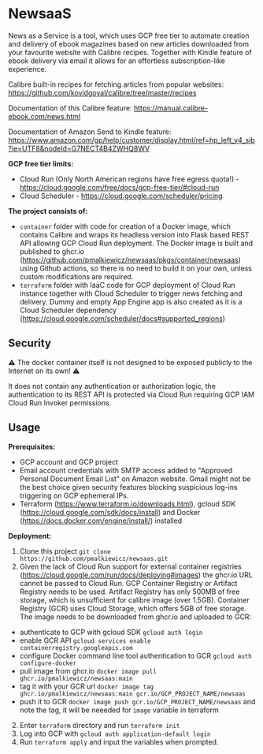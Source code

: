 # NewsaaS
News as a Service is a tool, which uses GCP free tier to automate creation and delivery of ebook magazines based on new articles downloaded from your favourite website with Calibre recipes. 
Together with Kindle feature of ebook delivery via email it allows for an effortless subscription-like experience.

Calibre built-in recipes for fetching articles from popular websites: https://github.com/kovidgoyal/calibre/tree/master/recipes

Documentation of this Calibre feature: https://manual.calibre-ebook.com/news.html

Documentation of Amazon Send to Kindle feature: https://www.amazon.com/gp/help/customer/display.html/ref=hp_left_v4_sib?ie=UTF8&nodeId=G7NECT4B4ZWHQ8WV

**GCP free tier limits:**
- Cloud Run (Only North American regions have free egress quota!) - https://cloud.google.com/free/docs/gcp-free-tier/#cloud-run
- Cloud Scheduler - https://cloud.google.com/scheduler/pricing

**The project consists of:**
- `container` folder with code for creation of a Docker image, which contains Calibre and wraps its headless version into Flask based REST API allowing GCP Cloud Run deployment. 
The Docker image is built and published to ghcr.io (https://github.com/pmalkiewicz/newsaas/pkgs/container/newsaas) using Github actions, so there is no need to build it on your own, unless custom modifications are required.
- `terraform` folder with IaaC code for GCP deployment of Cloud Run instance together with Cloud Scheduler to trigger news fetching and delivery. 
Dummy and empty App Engine app is also created as it is a Cloud Scheduler dependency (https://cloud.google.com/scheduler/docs#supported_regions)

## Security

⚠ The docker container itself is not designed to be exposed publicly to the Internet on its own! ⚠ 

It does not contain any authentication or authorization logic, the authentication to its REST API is protected via Cloud Run requiring GCP IAM Cloud Run Invoker permissions.

## Usage
**Prerequisites:**
- GCP account and GCP project
- Email account credentials with SMTP access added to "Approved Personal Document Email List" on Amazon website. Gmail might not be the best choice given security features blocking suspicious log-ins triggering on GCP ephemeral IPs.
- Terraform (https://www.terraform.io/downloads.html), gcloud SDK (https://cloud.google.com/sdk/docs/install) and Docker (https://docs.docker.com/engine/install/) installed

**Deployment:**
1. Clone this project `git clone https://github.com/pmalkiewicz/newsaas.git`
2. Given the lack of Cloud Run support for external container registries (https://cloud.google.com/run/docs/deploying#images) the ghcr.io URL cannot be passed to Cloud Run. GCP Container Registry or Artifact Registry needs to be used. Artifact Registry has only 500MB of free storage, which is unsufficient for calibre image (over 1.5GB). Container Registry (GCR) uses Cloud Storage, which offers 5GB of free storage. The image needs to be downloaded from ghcr.io and uploaded to GCR:
- authenticate to GCP with gcloud SDK `gcloud auth login`
- enable GCR API `gcloud services enable containerregistry.googleapis.com`
- configure Docker command line tool authentication to GCR `gcloud auth configure-docker`
- pull image from ghcr.io `docker image pull ghcr.io/pmalkiewicz/newsaas:main`
- tag it with your GCR url `docker image tag ghcr.io/pmalkiewicz/newsaas:main gcr.io/GCP_PROJECT_NAME/newsaas`
- push it to GCR `docker image push gcr.io/GCP_PROJECT_NAME/newsaas` and note the tag, it will be neeeded for `image` variable in terraform
2. Enter `terraform` directory and run `terraform init`
3. Log into GCP with `gcloud auth application-default login`
4. Run `terraform apply` and input the variables when prompted.
